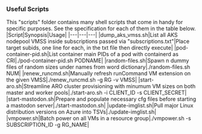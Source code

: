 ### Useful Scripts
This "scripts" folder contains many shell scripts that come in handy for specific purposes. See the specification for each of them in the table below.  
|Script|Synopsis|Usage|
|---|---|---|
|dump_aks_vmss.sh|List all AKS nodepool VMSS inside subscriptions passed via "subscriptions.txt"|Place target subids, one line for each, in the txt file then directly execute|
|pod-container-pid.sh|List container main PIDs of a pod with containerd as CRI|./pod-container-pid.sh PODNAME|
|random-files.sh|Spawn n dummy files of random sizes under names from word dictionary|./random-files.sh NUM|
|renew_runcmd.sh|Manually refresh runCommand VM extension on the given VMSS|./renew_runcmd.sh -g RG -v VMSS|
|start-aro.sh|Streamline ARO cluster provisioning with minumum VM sizes on both master and worker pools|./start-aro.sh -i CLIENT_ID -s CLIENT_SECRET|
|start-mastodon.sh|Prepare and populate necessary cfg files before starting a mastodon server|./start-mastodon.sh|
|update-imglist.sh|Pull major Linux distribution versions on Azure into TSVs|./update-imglist.sh|
|vmpower.sh|Batch power on all VMs in a resource group|./vmpower.sh -s SUBSCRIPTION_ID -g RG_NAME|
